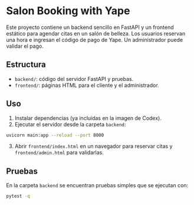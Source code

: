 # Salon Booking with Yape

Este proyecto contiene un backend sencillo en FastAPI y un frontend estático para agendar citas en un salón de belleza. Los usuarios reservan una hora e ingresan el código de pago de Yape. Un administrador puede validar el pago.

## Estructura

- `backend/`: código del servidor FastAPI y pruebas.
- `frontend/`: páginas HTML para el cliente y el administrador.

## Uso

1. Instalar dependencias (ya incluidas en la imagen de Codex).
2. Ejecutar el servidor desde la carpeta `backend`:

```bash
uvicorn main:app --reload --port 8000
```

3. Abrir `frontend/index.html` en un navegador para reservar citas y `frontend/admin.html` para validarlas.

## Pruebas

En la carpeta `backend` se encuentran pruebas simples que se ejecutan con:

```bash
pytest -q
```

